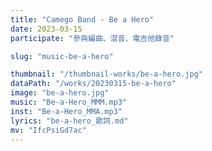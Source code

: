 ```yaml
---
title: "Camego Band - Be a Hero"
date: 2023-03-15
participate: "參與編曲、混音、電吉他錄音"

slug: "music-be-a-hero"

thumbnail: "/thumbnail-works/be-a-hero.jpg"
dataPath: "/works/20230315-be-a-hero"
image: "be-a-hero.jpg"
music: "Be-a-Hero_MMM.mp3"
inst: "Be-a-Hero_MMA.mp3"
lyrics: "be-a-hero_歌詞.md"
mv: "IfcPsiGd7ac"
---
```

